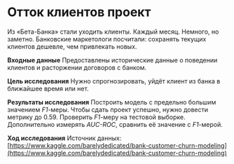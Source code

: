 # Отток клиентов проект

Из «Бета-Банка» стали уходить клиенты. Каждый месяц. Немного, но заметно. Банковские маркетологи посчитали: сохранять текущих клиентов дешевле, чем привлекать новых.

**Входные данные** Предоставлены исторические данные о поведении клиентов и расторжении договоров с банком. 


**Цель исследования** Нужно спрогнозировать, уйдёт клиент из банка в ближайшее время или нет. 


**Результаты исследования** Построить модель с предельно большим значением *F1*-меры. Чтобы сдать проект успешно, нужно довести метрику до 0.59. Проверить *F1*-меру на тестовой выборке. Дополнительно измерять *AUC-ROC*, сравнить её значение с *F1*-мерой.

**Ход исследования**
Источник данных: [https://www.kaggle.com/barelydedicated/bank-customer-churn-modeling](https://www.kaggle.com/barelydedicated/bank-customer-churn-modeling)

